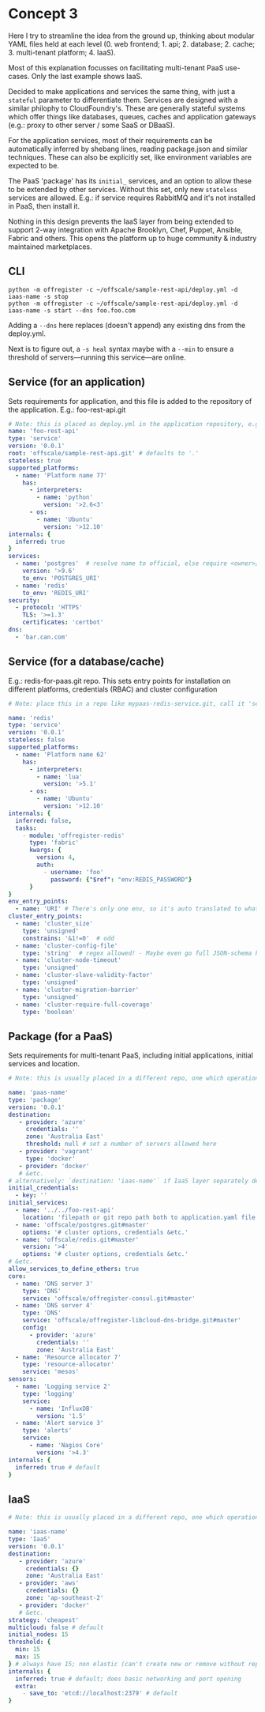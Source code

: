 # Concept 3
Here I try to streamline the idea from the ground up, thinking about modular YAML files held at each level (0. web frontend; 1. api; 2. database; 2. cache; 3. multi-tenant platform; 4. IaaS).

Most of this explanation focusses on facilitating multi-tenant PaaS use-cases. Only the last example shows IaaS.

Decided to make applications and services the same thing, with just a `stateful` parameter to differentiate them. Services are designed with a similar philophy to CloudFoundry's. These are generally stateful systems which offer things like databases, queues, caches and application gateways (e.g.: proxy to other server / some SaaS or DBaaS).

For the application services, most of their requirements can be automatically inferred by shebang lines, reading package.json and similar techniques. These can also be explicitly set, like environment variables are expected to be.

The PaaS 'package' has its `initial_` services, and an option to allow these to be extended by other services. Without this set, only new `stateless` services are allowed.
E.g.: if service requires RabbitMQ and it's not installed in PaaS, then install it.

Nothing in this design prevents the IaaS layer from being extended to support 2-way integration with Apache Brooklyn, Chef, Puppet, Ansible, Fabric and others. This opens the platform up to huge community & industry maintained marketplaces.

## CLI

    python -m offregister -c ~/offscale/sample-rest-api/deploy.yml -d iaas-name -s stop
    python -m offregister -c ~/offscale/sample-rest-api/deploy.yml -d iaas-name -s start --dns foo.foo.com

Adding a `--dns` here replaces (doesn't append) any existing dns from the deploy.yml.

Next is to figure out, a `-s heal` syntax maybe with a `--min` to ensure a threshold of servers—running this service—are online.

## Service (for an application)
Sets requirements for application, and this file is added to the repository of the application. E.g.: foo-rest-api.git

```yaml
# Note: this is placed as deploy.yml in the application repository, e.g.: foo-rest-api.git
name: 'foo-rest-api'
type: 'service'
version: '0.0.1'
root: 'offscale/sample-rest-api.git' # defaults to '.'
stateless: true
supported_platforms:
  - name: 'Platform name 77'
    has:
      - interpreters:
        - name: 'python'
          version: '>2.6<3'
      - os:
        - name: 'Ubuntu'
          version: '>12.10'
internals: {
  inferred: true
}
services:
  - name: 'postgres'  # resolve name to official, else require <owner>/<name>
    version: '>9.6'
    to_env: 'POSTGRES_URI'
  - name: 'redis'
    to_env: 'REDIS_URI'
security:
  - protocol: 'HTTPS'
    TLS: '>=1.3'
    certificates: 'certbot'
dns:
  - 'bar.can.com'
```

## Service (for a database/cache)
E.g.: redis-for-paas.git repo. This sets entry points for installation on different platforms, credentials (RBAC) and cluster configuration
```yaml
# Note: place this in a repo like mypaas-redis-service.git, call it 'service.yaml'

name: 'redis'
type: 'service'
version: '0.0.1'
stateless: false
supported_platforms:
  - name: 'Platform name 62'
    has:
      - interpreters:
        - name: 'lua'
          version: '>5.1'
      - os:
        - name: 'Ubuntu'
          version: '>12.10'
internals: {
  inferred: false,
  tasks:
    - module: 'offregister-redis'
      type: 'fabric'
      kwargs: {
        version: 4,
        auth:
          - username: 'foo'
            password: {"$ref": "env:REDIS_PASSWORD"}
      }
}
env_entry_points:
  - name: 'URI' # There's only one env, so it's auto translated to whatever alias is set in application.yaml
cluster_entry_points:
  - name: 'cluster_size'
    type: 'unsigned'
    constrains: '&1!=0'  # odd
  - name: 'cluster-config-file'
    type: 'string'  # regex allowed! - Maybe even go full JSON-schema here...
  - name: 'cluster-node-timeout'
    type: 'unsigned'
  - name: 'cluster-slave-validity-factor'
    type: 'unsigned'
  - name: 'cluster-migration-barrier'
    type: 'unsigned'
  - name: 'cluster-require-full-coverage'
    type: 'boolean'
```

## Package (for a PaaS)
Sets requirements for multi-tenant PaaS, including initial applications, initial services and location.

```yaml
# Note: this is usually placed in a different repo, one which operations/DevOps and management look at

name: 'paas-name'
type: 'package'
version: '0.0.1'
destination:
   - provider: 'azure'
     credentials: ''
     zone: 'Australia East'
     threshold: null # set a number of servers allowed here
   - provider: 'vagrant'
     type: 'docker'
   - provider: 'docker'
   # &etc.
# alternatively: `destination: 'iaas-name'` if IaaS layer separately deployed
initial_credentials:
  - key: ''
initial_services:
  - name: '../../foo-rest-api'
    location: 'filepath or git repo path both to application.yaml file'
  - name: 'offscale/postgres.git#master'
    options: '# cluster options, credentials &etc.'
  - name: 'offscale/redis.git#master'
    version: '>4'
    options: '# cluster options, credentials &etc.'
# &etc.
allow_services_to_define_others: true
core:
  - name: 'DNS server 3'
    type: 'DNS'
    service: 'offscale/offregister-consul.git#master'
  - name: 'DNS server 4'
    type: 'DNS'
    service: 'offscale/offregister-libcloud-dns-bridge.git#master'
    config:
      - provider: 'azure'
        credentials: ''
        zone: 'Australia East'
  - name: 'Resource allocator 7'
    type: 'resource-allocator'
    service: 'mesos'
sensors:
  - name: 'Logging service 2'
    type: 'logging'
    service:
      - name: 'InfluxDB'
        version: '1.5'
  - name: 'Alert service 3'
    type: 'alerts'
    service:
      - name: 'Nagios Core'
        version: '>4.3'
internals: {
  inferred: true # default
}
```

## IaaS
```yaml
# Note: this is usually placed in a different repo, one which operations/DevOps and management look at

name: 'iaas-name'
type: 'IaaS'
version: '0.0.1'
destination:
   - provider: 'azure'
     credentials: {}
     zone: 'Australia East'
   - provider: 'aws'
     credentials: {}
     zone: 'ap-southeast-2'
   - provider: 'docker'
   # &etc.
strategy: 'cheapest'
multicloud: false # default
initial_nodes: 15
threshold: {
  min: 15
  max: 15
} # always have 15; non elastic (can't create new or remove without replacing)
internals: {
  inferred: true # default; does basic networking and port opening
  extra:
    - save_to: 'etcd://localhost:2379' # default
}
```
